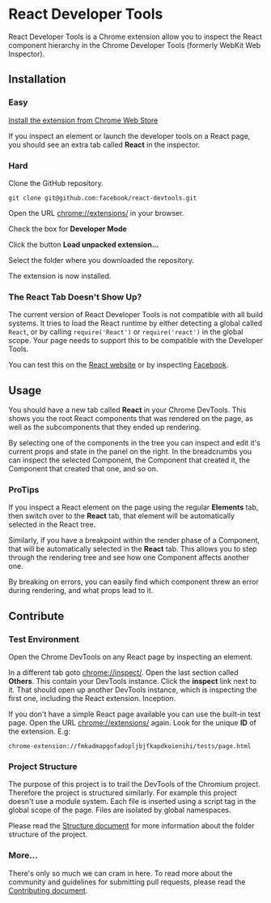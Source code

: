 # React Developer Tools

React Developer Tools is a Chrome extension allow you to inspect the React
component hierarchy in the Chrome Developer Tools (formerly WebKit Web
Inspector).

## Installation

### Easy

[Install the extension from Chrome Web Store](https://chrome.google.com/webstore/detail/react-developer-tools/fmkadmapgofadopljbjfkapdkoienihi)

If you inspect an element or launch the developer tools on a React page, you
should see an extra tab called **React** in the inspector.

### Hard

Clone the GitHub repository.

```
git clone git@github.com:facebook/react-devtools.git
```

Open the URL [chrome://extensions/](chrome://extensions/) in your browser.

Check the box for **Developer Mode**

Click the button **Load unpacked extension...**

Select the folder where you downloaded the repository.

The extension is now installed.

### The React Tab Doesn't Show Up?

The current version of React Developer Tools is not compatible with all build
systems. It tries to load the React runtime by either detecting a global called
`React`, or by calling `require('React')` or `require('react')` in the global
scope. Your page needs to support this to be compatible with the Developer
Tools.

You can test this on the [React website](http://facebook.github.io/react/)
or by inspecting [Facebook](https://www.facebook.com/).

## Usage

You should have a new tab called **React** in your Chrome DevTools. This shows
you the root React components that was rendered on the page, as well as the
subcomponents that they ended up rendering.

By selecting one of the components in the tree you can inspect and edit it's
current props and state in the panel on the right. In the breadcrumbs you can
inspect the selected Component, the Component that created it, the Component
that created that one, and so on.

### ProTips

If you inspect a React element on the page using the regular **Elements** tab,
then switch over to the **React** tab, that element will be automatically
selected in the React tree.

Similarly, if you have a breakpoint within the render phase of a Component, that
will be automatically selected in the **React** tab. This allows you to step
through the rendering tree and see how one Component affects another one.

By breaking on errors, you can easily find which component threw an error during
rendering, and what props lead to it.

## Contribute

### Test Environment

Open the Chrome DevTools on any React page by inspecting an element.

In a different tab goto [chrome://inspect/](chrome://inspect/). Open the last
section called **Others**. This contain your DevTools instance. Click the
**inspect** link next to it. That should open up another DevTools instance,
which is inspecting the first one, including the React extension. Inception.

If you don't have a simple React page available you can use the built-in test
page. Open the URL [chrome://extensions/](chrome://extensions/) again. Look for
the unique **ID** of the extension. E.g:

```
chrome-extension://fmkadmapgofadopljbjfkapdkoienihi/tests/page.html
```

### Project Structure

The purpose of this project is to trail the DevTools of the Chromium project.
Therefore the project is structured similarly. For example this project
doesn't use a module system. Each file is inserted using a script tag in the
global scope of the page. Files are isolated by global namespaces.

Please read the [Structure document](STRUCTURE.md) for more information about
the folder structure of the project.

### More…

There's only so much we can cram in here. To read more about the community and
guidelines for submitting pull requests, please read the [Contributing document](CONTRIBUTING.md).
